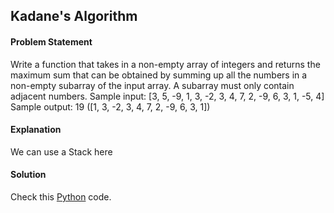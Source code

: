 ## Kadane's Algorithm

#### Problem Statement


Write a function that takes in a non-empty array of integers and returns the maximum sum that can be obtained by summing up all the numbers in a non-empty
subarray of the input array. A subarray must only contain adjacent numbers.
Sample input: [3, 5, -9, 1, 3, -2, 3, 4, 7, 2, -9, 6, 3, 1, -5, 4]
Sample output: 19 ([1, 3, -2, 3, 4, 7, 2, -9, 6, 3, 1])



#### Explanation

We can use a Stack here


#### Solution

Check this [Python](../solution/Kadane's_Algorithm.py) code.


